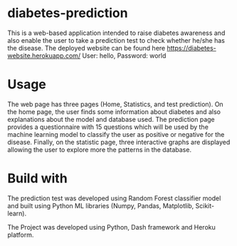 # diabetes-prediction

This is a web-based application intended to raise diabetes awareness and also enable the user to take a prediction test to check whether he/she has the disease.
The deployed website can be found here https://diabetes-website.herokuapp.com/  User: hello, Password: world


# Usage

The web page has three pages (Home, Statistics, and test prediction). On the home page, the user finds some information about diabetes and also explanations about the model and database used. The prediction page provides a questionnaire with 15 questions which will be used by the machine learning model to classify the user as positive or negative for the disease. Finally, on the statistic page, three interactive graphs are displayed allowing the user to explore more the patterns in the database. 


# Build with
The prediction test was developed using Random Forest classifier model and built using Python ML libraries (Numpy, Pandas, Matplotlib, Scikit-learn).

The Project was developed using Python, Dash framework and Heroku platform.

